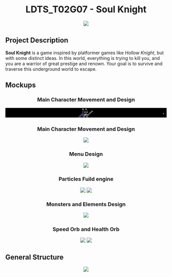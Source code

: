 <h1 align="center">
  LDTS_T02G07 - Soul Knight
</h1>

<p align="center">
  <img src="mockups/mockupIdle.png"/>
</p>

## Project Description
**Soul Knight** is a game inspired by platformer games like *Hollow Knight*, but with some distinct ideas. In this world, everything is trying to kill you, and you are a warrior of great prestige and renown. Your goal is to survive and traverse this underground world to escape.

## Mockups

[comment]: <> (Character movement and Design)
<h3 align="center">
  Main Character Movement and Design
</h3>

<p align="center">
<img src="docs/mockups/SoulKnight.gif">
</p>

[comment]: <> (Character movement and Design)
<h3 align="center">
  Main Character Movement and Design
</h3>

<p align="center">
<img src="docs/mockups/PlayerMovement.gif">
</p>

[comment]: <> (Menu Design)

<h3 align="center">
  Menu Design
</h3>

<p align="center">
  <img src="docs/mockups/MainMenu.gif"/>
</p>

[comment]: <> (Particles Fuild engine)
<h3 align="center">
  Particles Fuild engine
</h3>

<p align="center">
  <img src="docs/mockups/ParticlesFuild.gif"/>
  <img src="docs/mockups/FluidParticles.gif"/>

</p>

[comment]: <> (Monsters and Elements Design)
<h3 align="center">
  Monsters and Elements Design
</h3>

<p align="center">
  <img src="docs/mockups/ElementsAndMonsters.gif"/>
</p>

[comment]: <> (Collectables)

<h3 align="center">
  Speed Orb and Health Orb
</h3>

<p align="center">
  <img src="docs/mockups/HealthOrb.gif">
  <img src="docs/mockups/SpeedOrb.gif">
</p>

## General Structure
<p align="center">
  <img src="resources/uml/class/structure.png"/>
</p>

